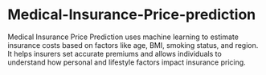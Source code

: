 # Medical-Insurance-Price-prediction
Medical Insurance Price Prediction uses machine learning to estimate insurance costs based on factors like age, BMI, smoking status, and region. It helps insurers set accurate premiums and allows individuals to understand how personal and lifestyle factors impact insurance pricing.
